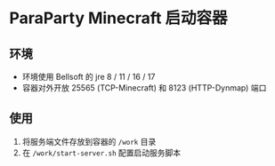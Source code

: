 # ParaParty Minecraft 启动容器

## 环境
- 环境使用 Bellsoft 的 jre 8 / 11 / 16 / 17
- 容器对外开放 25565 (TCP-Minecraft) 和 8123 (HTTP-Dynmap) 端口

## 使用
1. 将服务端文件存放到容器的 `/work` 目录
2. 在 `/work/start-server.sh` 配置启动服务脚本
